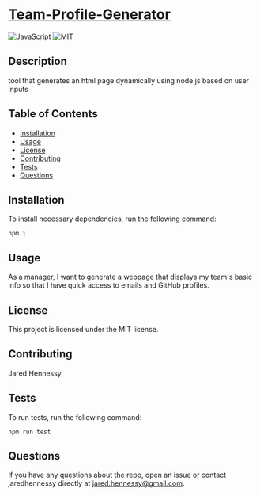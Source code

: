 # [Team-Profile-Generator](https://github.com/jaredhennessy/Team-Profile-Generator)

![JavaScript](https://img.shields.io/static/v1?label=made%20with&message=JavaScript&color=informational) ![MIT](https://img.shields.io/static/v1?label=license&message=MIT&color=brightgreen)

## Description

tool that generates an html page dynamically using node.js based on user inputs

## Table of Contents

- [Installation](#installation)
- [Usage](#usage)
- [License](#license)
- [Contributing](#contributing)
- [Tests](#tests)
- [Questions](#questions)

## Installation

To install necessary dependencies, run the following command:

```
npm i
```

## Usage

As a manager, I want to generate a webpage that displays my team's basic info so that I have quick access to emails and GitHub profiles.

## License

This project is licensed under the MIT license.

## Contributing

Jared Hennessy​

## Tests

To run tests, run the following command:

```
npm run test
```

## Questions

If you have any questions about the repo, open an issue or contact jaredhennessy directly at [jared.hennessy@gmail.com](jared.hennessy@gmail.com).
